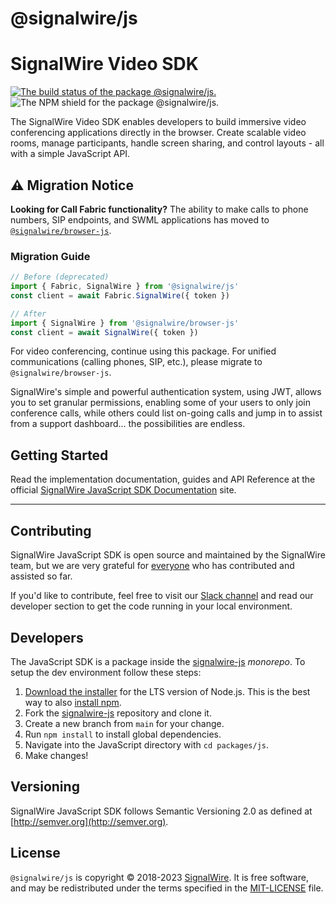# @signalwire/js

# SignalWire Video SDK

[![The build status of the package @signalwire/js.](https://ci.signalwire.com/api/badges/signalwire/signalwire-js/status.svg)](https://ci.signalwire.com/signalwire/signalwire-js) ![The NPM shield for the package @signalwire/js.](https://img.shields.io/npm/v/@signalwire/js.svg?color=brightgreen)

The SignalWire Video SDK enables developers to build immersive video conferencing applications directly in the browser. Create scalable video rooms, manage participants, handle screen sharing, and control layouts - all with a simple JavaScript API.

## ⚠️ Migration Notice

**Looking for Call Fabric functionality?** The ability to make calls to phone numbers, SIP endpoints, and SWML applications has moved to [`@signalwire/browser-js`](https://www.npmjs.com/package/@signalwire/browser-js).

### Migration Guide

```typescript
// Before (deprecated)
import { Fabric, SignalWire } from '@signalwire/js'
const client = await Fabric.SignalWire({ token })

// After
import { SignalWire } from '@signalwire/browser-js'
const client = await SignalWire({ token })
```

For video conferencing, continue using this package. For unified communications (calling phones, SIP, etc.), please migrate to `@signalwire/browser-js`.

SignalWire's simple and powerful authentication system, using JWT, allows you to set granular permissions, enabling some of your users to only join conference calls, while others could list on-going calls and jump in to assist from a support dashboard... the possibilities are endless.

## Getting Started

Read the implementation documentation, guides and API Reference at the official [SignalWire JavaScript SDK Documentation](https://developer.signalwire.com/sdks/reference/browser-sdk) site.

---

## Contributing

SignalWire JavaScript SDK is open source and maintained by the SignalWire team, but we are very grateful for [everyone](https://github.com/signalwire/signalwire-js/contributors) who has contributed and assisted so far.

If you'd like to contribute, feel free to visit our [Slack channel](https://signalwire.community/) and read our developer section to get the code running in your local environment.

## Developers

The JavaScript SDK is a package inside the [signalwire-js](https://github.com/signalwire/signalwire-js) _monorepo_. To setup the dev environment follow these steps:

1. [Download the installer](https://nodejs.org/) for the LTS version of Node.js. This is the best way to also [install npm](https://blog.npmjs.org/post/85484771375/how-to-install-npm#_=_).
2. Fork the [signalwire-js](https://github.com/signalwire/signalwire-js) repository and clone it.
3. Create a new branch from `main` for your change.
4. Run `npm install` to install global dependencies.
5. Navigate into the JavaScript directory with `cd packages/js`.
6. Make changes!

## Versioning

SignalWire JavaScript SDK follows Semantic Versioning 2.0 as defined at [http://semver.org](http://semver.org).

## License

`@signalwire/js` is copyright © 2018-2023 [SignalWire](http://signalwire.com). It is free software, and may be redistributed under the terms specified in the [MIT-LICENSE](https://github.com/signalwire/signalwire-js/blob/master/LICENSE) file.
